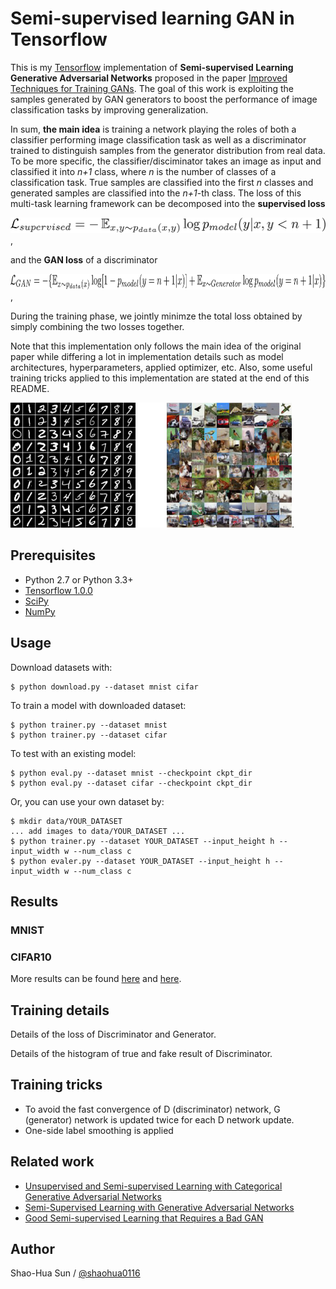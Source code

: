 # Semi-supervised learning GAN in Tensorflow

This is my [Tensorflow](https://www.tensorflow.org/) implementation of **Semi-supervised Learning Generative Adversarial Networks** proposed in the paper [Improved Techniques for Training GANs](http://arxiv.org/abs/1606.03498). The goal of this work is exploiting the samples generated by GAN generators to boost the performance of image classification tasks by improving generalization.

In sum, **the main idea** is training a network playing the roles of both a classifier performing image classification task as well as a discriminator trained to distinguish samples from the generator distribution from real data. To be more specific, the classifier/disciminator takes an image as input and classified it into *n+1* class, where *n* is the number of classes of a classification task. True samples are classified into the first *n* classes and generated samples are classified into the *n+1*-th class. 
The loss of this multi-task learning framework can be decomposed into the **supervised loss** 

<img src="figure/s_loss.png" height="25"/>, 

and the **GAN loss** of a discriminator

<img src="figure/gan_loss.png" height="25"/>, 

During the training phase, we jointly minimze the total loss obtained by simply combining the two losses together.

Note that this implementation only follows the main idea of the original paper while differing a lot in implementation details such as model architectures, hyperparameters, applied optimizer, etc. Also, some useful training tricks applied to this implementation are stated at the end of this README.

<img src="figure/example.png" height="200"/>.

## Prerequisites

- Python 2.7 or Python 3.3+
- [Tensorflow 1.0.0](https://github.com/tensorflow/tensorflow/tree/r1.0)
- [SciPy](http://www.scipy.org/install.html)
- [NumPy](http://www.numpy.org/)

## Usage

Download datasets with:

    $ python download.py --dataset mnist cifar

To train a model with downloaded dataset:

    $ python trainer.py --dataset mnist
    $ python trainer.py --dataset cifar

To test with an existing model:

    $ python eval.py --dataset mnist --checkpoint ckpt_dir
    $ python eval.py --dataset cifar --checkpoint ckpt_dir

Or, you can use your own dataset by:

    $ mkdir data/YOUR_DATASET
    ... add images to data/YOUR_DATASET ...
    $ python trainer.py --dataset YOUR_DATASET --input_height h --input_width w --num_class c
    $ python evaler.py --dataset YOUR_DATASET --input_height h --input_width w --num_class c

## Results

### MNIST

### CIFAR10

More results can be found [here](#) and [here](#).

## Training details

Details of the loss of Discriminator and Generator.

Details of the histogram of true and fake result of Discriminator.

## Training tricks

* To avoid the fast convergence of D (discriminator) network, G (generator) network is updated twice for each D network update.
* One-side label smoothing is applied

## Related work
* [Unsupervised and Semi-supervised Learning with Categorical Generative Adversarial Networks](https://arxiv.org/abs/1511.06390)
* [Semi-Supervised Learning with Generative Adversarial Networks](https://arxiv.org/abs/1606.01583)
* [Good Semi-supervised Learning that Requires a Bad GAN](https://arxiv.org/abs/1705.09783)

## Author

Shao-Hua Sun / [@shaohua0116](http://shaohua0116.github.io/)

